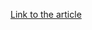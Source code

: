 [Link to the article](https://blogs.technet.microsoft.com/askds/2008/09/11/fun-with-wmi-filters-in-group-policy/)
